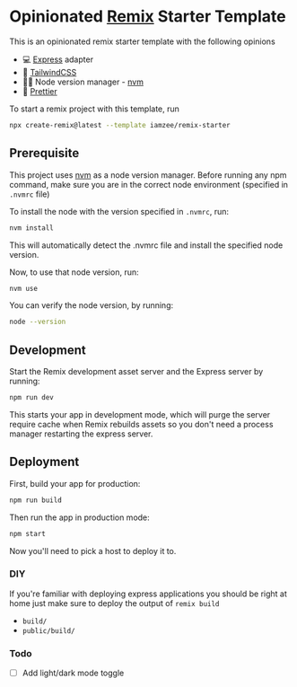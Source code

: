 # Opinionated [Remix](https://remix.run/docs) Starter Template

This is an opinionated remix starter template with the following opinions

- 💻 [Express](https://expressjs.com/) adapter
- 🎨 [TailwindCSS](https://tailwindcss.com/)
- 🧑‍💼 Node version manager - [nvm](https://github.com/nvm-sh/nvm)
- 🦋 [Prettier](https://prettier.io/)

To start a remix project with this template, run

```sh
npx create-remix@latest --template iamzee/remix-starter
```

## Prerequisite

This project uses [nvm](https://github.com/nvm-sh/nvm) as a node version manager. Before running any npm command, make sure you are in the correct node environment (specified in `.nvmrc` file)

To install the node with the version specified in `.nvmrc`, run:

```sh
nvm install
```

This will automatically detect the .nvmrc file and install the specified node version.

Now, to use that node version, run:

```sh
nvm use
```

You can verify the node version, by running:

```sh
node --version
```

## Development

Start the Remix development asset server and the Express server by running:

```sh
npm run dev
```

This starts your app in development mode, which will purge the server require cache when Remix rebuilds assets so you don't need a process manager restarting the express server.

## Deployment

First, build your app for production:

```sh
npm run build
```

Then run the app in production mode:

```sh
npm start
```

Now you'll need to pick a host to deploy it to.

### DIY

If you're familiar with deploying express applications you should be right at home just make sure to deploy the output of `remix build`

- `build/`
- `public/build/`


### Todo

- [ ] Add light/dark mode toggle